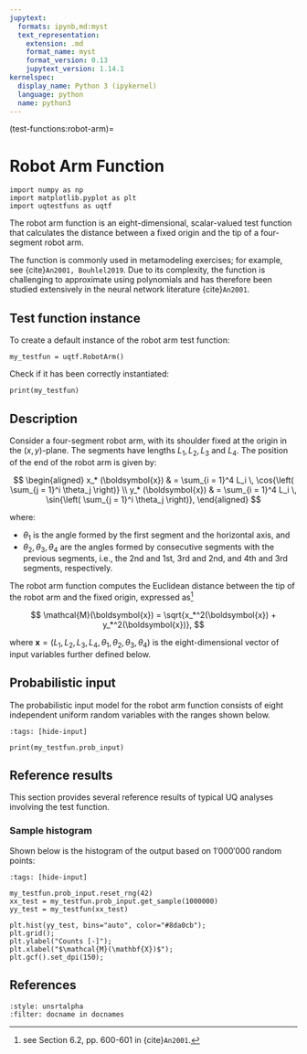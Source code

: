 ```yaml
---
jupytext:
  formats: ipynb,md:myst
  text_representation:
    extension: .md
    format_name: myst
    format_version: 0.13
    jupytext_version: 1.14.1
kernelspec:
  display_name: Python 3 (ipykernel)
  language: python
  name: python3
---
```


(test-functions:robot-arm)=
# Robot Arm Function

```{code-cell} ipython3
import numpy as np
import matplotlib.pyplot as plt
import uqtestfuns as uqtf
```

The robot arm function is an eight-dimensional, scalar-valued test function
that calculates the distance between a fixed origin and the tip
of a four-segment robot arm.

The function is commonly used in metamodeling exercises; for example,
see {cite}`An2001, Bouhlel2019`. Due to its complexity, the function is
challenging to approximate using polynomials and has therefore been studied 
extensively in the neural network literature {cite}`An2001`.

## Test function instance

To create a default instance of the robot arm test function:

```{code-cell} ipython3
my_testfun = uqtf.RobotArm()
```

Check if it has been correctly instantiated:

```{code-cell} ipython3
print(my_testfun)
```

## Description

Consider a four-segment robot arm, with its shoulder fixed at the origin
in the $(x, y)$-plane.
The segments have lengths $L_1, L_2, L_3$ and $L_4$.
The position of the end of the robot arm is given by:

$$
\begin{aligned}
x_* (\boldsymbol{x}) & = \sum_{i = 1}^4 L_i \, \cos{\left( \sum_{j = 1}^i \theta_j \right)} \\
y_* (\boldsymbol{x}) & = \sum_{i = 1}^4 L_i \, \sin{\left( \sum_{j = 1}^i \theta_j \right)},
\end{aligned}
$$

where:

- $\theta_1$ is the angle formed by the first segment and the horizontal axis, and
- $\theta_2, \theta_3, \theta_4$ are the angles formed by consecutive segments
  with the previous segments, i.e., the 2nd and 1st, 3rd and 2nd,
  and 4th and 3rd segments, respectively.

The robot arm function computes the Euclidean distance between the tip
of the robot arm and the fixed origin, expressed as[^location]

$$
\mathcal{M}(\boldsymbol{x}) = \sqrt{x_*^2(\boldsymbol{x}) + y_*^2(\boldsymbol{x})},
$$

where $\boldsymbol{x} = \left( L_1, L_2, L_3, L_4, \theta_1, \theta_2, \theta_3, \theta_4 \right)$
is the eight-dimensional vector of input variables further defined below.

## Probabilistic input

The probabilistic input model for the robot arm function consists of eight
independent uniform random variables with the ranges shown below.

```{code-cell} ipython3
:tags: [hide-input]

print(my_testfun.prob_input)
```

## Reference results

This section provides several reference results of typical UQ analyses involving
the test function.

### Sample histogram

Shown below is the histogram of the output based on $1'000'000$ random points:

```{code-cell} ipython3
:tags: [hide-input]

my_testfun.prob_input.reset_rng(42)
xx_test = my_testfun.prob_input.get_sample(1000000)
yy_test = my_testfun(xx_test)

plt.hist(yy_test, bins="auto", color="#8da0cb");
plt.grid();
plt.ylabel("Counts [-]");
plt.xlabel("$\mathcal{M}(\mathbf{X})$");
plt.gcf().set_dpi(150);
```

## References

```{bibliography}
:style: unsrtalpha
:filter: docname in docnames
```

[^location]: see Section 6.2, pp. 600-601 in {cite}`An2001`.